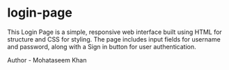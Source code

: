 # login-page
This Login Page is a simple, responsive web interface built using HTML for structure and CSS for styling. The page includes input fields for username and password, along with a Sign in button for user authentication.


Author - Mohataseem Khan
